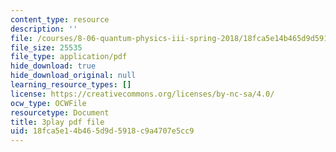 ```yaml
---
content_type: resource
description: ''
file: /courses/8-06-quantum-physics-iii-spring-2018/18fca5e14b465d9d5918c9a4707e5cc9_lw5ka_lJFkU.pdf
file_size: 25535
file_type: application/pdf
hide_download: true
hide_download_original: null
learning_resource_types: []
license: https://creativecommons.org/licenses/by-nc-sa/4.0/
ocw_type: OCWFile
resourcetype: Document
title: 3play pdf file
uid: 18fca5e1-4b46-5d9d-5918-c9a4707e5cc9
---
```


